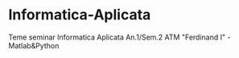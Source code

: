 # Informatica-Aplicata
Teme seminar Informatica Aplicata An.1/Sem.2 ATM "Ferdinand I" - Matlab&amp;Python
